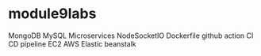 # module9labs
MongoDB
MySQL
Microservices
NodeSocketIO
Dockerfile
github action
CI CD pipeline
EC2
AWS
Elastic beanstalk
